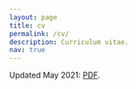 ```yaml
---
layout: page
title: cv
permalink: /cv/
description: Curriculum vitae.
nav: true
---
```


Updated May 2021: [PDF](/assets/pdf/HenriqueCV-May2021.pdf).
